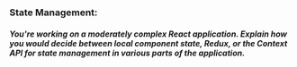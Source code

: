### State Management: 
##### You're working on a moderately complex React application. Explain how you would decide between local component state, Redux, or the Context API for state management in various parts of the application.
